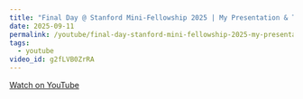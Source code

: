 ```yaml
---
title: "Final Day @ Stanford Mini-Fellowship 2025 | My Presentation & Takeaways"
date: 2025-09-11
permalink: /youtube/final-day-stanford-mini-fellowship-2025-my-presentation-takeaways/
tags:
  - youtube
video_id: g2fLVB0ZrRA
---
```


[Watch on YouTube](https://www.youtube.com/watch?v=g2fLVB0ZrRA)